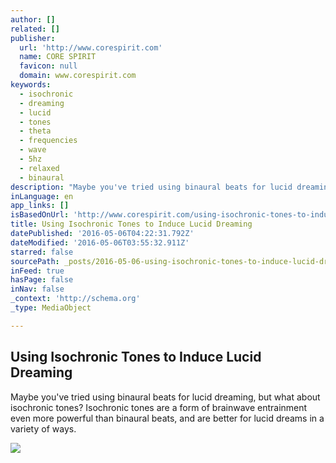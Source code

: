 ```yaml
---
author: []
related: []
publisher:
  url: 'http://www.corespirit.com'
  name: CORE SPIRIT
  favicon: null
  domain: www.corespirit.com
keywords:
  - isochronic
  - dreaming
  - lucid
  - tones
  - theta
  - frequencies
  - wave
  - 5hz
  - relaxed
  - binaural
description: "Maybe you've tried using binaural beats for lucid dreaming, but what about isochronic tones? Isochronic tones are a form of brainwave entrainment even more powerful than binaural beats, and are better for lucid dreams in a variety of ways."
inLanguage: en
app_links: []
isBasedOnUrl: 'http://www.corespirit.com/using-isochronic-tones-to-induce-lucid-dreaming-2/'
title: Using Isochronic Tones to Induce Lucid Dreaming
datePublished: '2016-05-06T04:22:31.792Z'
dateModified: '2016-05-06T03:55:32.911Z'
starred: false
sourcePath: _posts/2016-05-06-using-isochronic-tones-to-induce-lucid-dreaming.md
inFeed: true
hasPage: false
inNav: false
_context: 'http://schema.org'
_type: MediaObject

---
```

<article style=""><h1>Using Isochronic Tones to Induce Lucid Dreaming</h1><p>Maybe you've tried using binaural beats for lucid dreaming, but what about isochronic tones? Isochronic tones are a form of brainwave entrainment even more powerful than binaural beats, and are better for lucid dreams in a variety of ways.</p><img src="http://www.corespirit.com/wp-content/uploads/2015/04/lucid-dream-isochronic-tones.jpg" /></article>